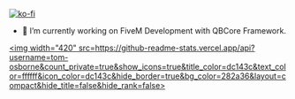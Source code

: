 [![ko-fi](https://ko-fi.com/img/githubbutton_sm.svg)](https://ko-fi.com/Z8Z7D37OG)

- 🔭 I’m currently working on FiveM Development with QBCore Framework.

<a href=https://ko-fi.com/Z8Z7D37OG><img width="420" src=https://github-readme-stats.vercel.app/api?username=tom-osborne&count_private=true&show_icons=true&title_color=dc143c&text_color=ffffff&icon_color=dc143c&hide_border=true&bg_color=282a36&layout=compact&hide_title=false&hide_rank=false><a>

